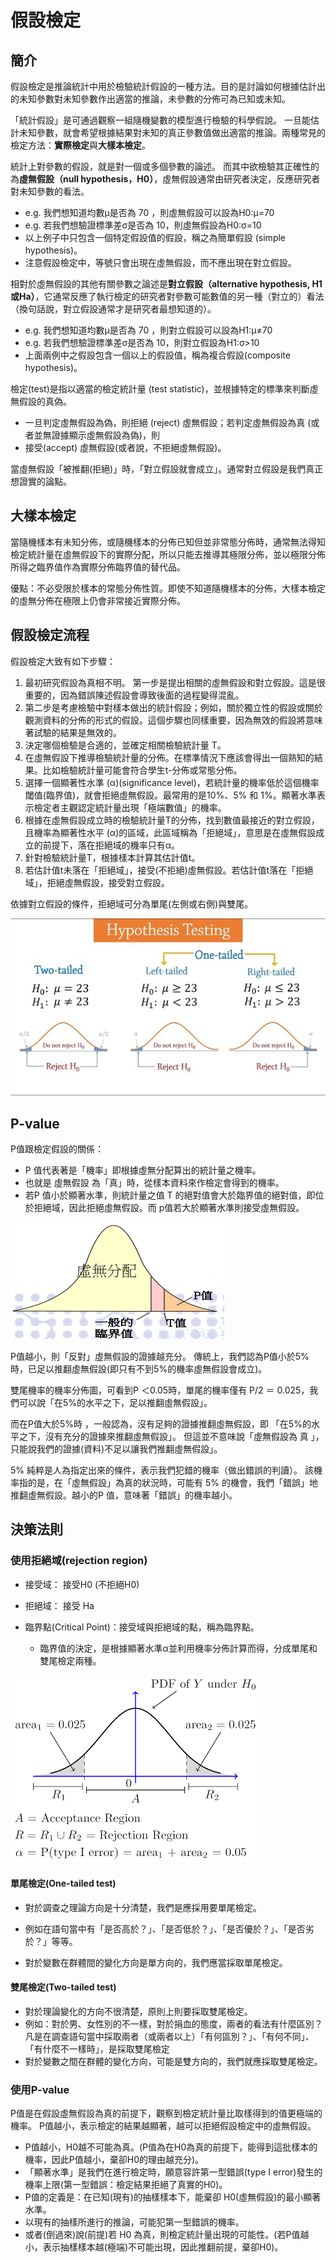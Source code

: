# 假設檢定

## 簡介

假設檢定是推論統計中用於檢驗統計假設的一種方法。目的是討論如何根據估計出的未知參數對未知參數作出適當的推論，未參數的分佈可為已知或未知。

 「統計假設」是可通過觀察一組隨機變數的模型進行檢驗的科學假說。 一旦能估計未知參數，就會希望根據結果對未知的真正參數值做出適當的推論。兩種常見的檢定方法：**實際檢定**與**大樣本檢定**。


統計上對參數的假設，就是對一個或多個參數的論述。
而其中欲檢驗其正確性的為**虛無假設（null hypothesis，H0）**，虛無假設通常由研究者決定，反應研究者對未知參數的看法。

* e.g. 我們想知道均數μ是否為 70 ，則虛無假設可以設為H0:μ=70
* e.g. 若我們想驗證標準差σ是否為 10，則虛無假設為H0:σ=10
* 以上例子中只包含一個特定假設值的假設，稱之為簡單假設 \(simple hypothesis\)。
* 注意假設檢定中，等號只會出現在虛無假設，而不應出現在對立假設。

相對於虛無假設的其他有關參數之論述是**對立假設（alternative hypothesis, H1或Ha）**，它通常反應了執行檢定的研究者對參數可能數值的另一種（對立的）看法（換句話說，對立假設通常才是研究者最想知道的）。

* e.g. 我們想知道均數μ是否為 70 ，則對立假設可以設為H1:μ≠70
* e.g. 若我們想驗證標準差σ是否為 10，則對立假設為H1:σ&gt;10
* 上面兩例中之假設包含一個以上的假設值，稱為複合假設\(composite hypothesis\)。

檢定\(test\)是指以適當的檢定統計量 \(test statistic\)，並根據特定的標準來判斷虛無假設的真偽。

* 一旦判定虛無假設為偽，則拒絕 \(reject\) 虛無假設；若判定虛無假設為真 \(或者並無證據顯示虛無假設為偽\)，則
* 接受\(accept\) 虛無假設\(或者說，不拒絕虛無假設\)。

當虛無假設「被推翻\(拒絕\)」時，「對立假設就會成立」。通常對立假設是我們真正想證實的論點。

## 大樣本檢定

當隨機樣本有未知分佈，或隨機樣本的分佈已知但並非常態分佈時，通常無法得知檢定統計量在虛無假設下的實際分配，所以只能去推導其極限分佈，並以極限分佈所得之臨界值作為實際分佈臨界值的替代品。

優點：不必受限於樣本的常態分佈性質。即使不知道隨機樣本的分佈，大樣本檢定的虛無分佈在極限上仍會非常接近實際分佈。

## 假設檢定流程

假設檢定大致有如下步驟：

1. 最初研究假設為真相不明。
   第一步是提出相關的虛無假設和對立假設。這是很重要的，因為錯誤陳述假設會導致後面的過程變得混亂。
2. 第二步是考慮檢驗中對樣本做出的統計假設；例如，關於獨立性的假設或關於觀測資料的分佈的形式的假設。這個步驟也同樣重要，因為無效的假設將意味著試驗的結果是無效的。
3. 決定哪個檢驗是合適的，並確定相關檢驗統計量 T。
4. 在虛無假設下推導檢驗統計量的分佈。在標準情況下應該會得出一個熟知的結果。比如檢驗統計量可能會符合學生t-分佈或常態分佈。
5. 選擇一個顯著性水準 \(α\)\(significance level\)，若統計量的機率低於這個機率閾值\(臨界值\)，就會拒絕虛無假設。最常用的是10%、5% 和 1%。顯著水準表示檢定者主觀認定統計量出現「極端數值」的機率。
6. 根據在虛無假設成立時的檢驗統計量T的分佈，找到數值最接近的對立假設，且機率為顯著性水平 \(α\)的區域，此區域稱為「拒絕域」，意思是在虛無假設成立的前提下，落在拒絕域的機率只有α。
7. 針對檢驗統計量T，根據樣本計算其估計值t。
8. 若估計值t未落在「拒絕域」，接受\(不拒絕\)虛無假設。若估計值t落在「拒絕域」，拒絕虛無假設，接受對立假設。

依據對立假設的條件，拒絕域可分為單尾\(左側或右側\)與雙尾。

![&#x55AE;&#x5C3E;&#x8207;&#x96D9;&#x5C3E;&#x7684;&#x62D2;&#x7D55;&#x57DF;](../.gitbook/assets/hypothesis_regect_region.jpg)

## P-value

 P值跟檢定假設的關係：

* P 值代表著是「機率」即根據虛無分配算出的統計量之機率。
* 也就是  虛無假設  為「真」時，從樣本資料來作檢定會得到的機率。
* 若P 值小於顯著水準，則統計量之值 T 的絕對值會大於臨界值的絕對值，即位於拒絕域，因此拒絕虛無假設。而 p值若大於顯著水準則接受虛無假設。

![&#x865B;&#x7121;&#x5206;&#x4F48;&#x8207;P&#x503C;](../.gitbook/assets/p-value-min.png)

P值越小，則「反對」虛無假設的證據越充分。
傳統上，我們認為P值小於5%時，已足以推翻虛無假設\(即只有不到5%的機率虛無假設會成立\)。

雙尾機率的機率分佈圖，可看到P ＜0.05時，單尾的機率僅有 P/2 ＝ 0.025，我們可以說「在5%的水平之下，足以推翻虛無假設」。

而在P值大於5%時
，一般認為，沒有足夠的證據推翻虛無假設，即 「在5%的水平之下，沒有充分的證據來推翻虛無假設」。 但這並不意味說「虛無假設為  真  」，只能說我們的證據\(資料\)不足以讓我們推翻虛無假設」。

 5% 純粹是人為指定出來的條件，表示我們犯錯的機率（做出錯誤的判讀）。 該機率指的是，在「虛無假設」為真的狀況時，可能有 5%  的機會，我們「錯誤」地 推翻虛無假設。越小的P 值，意味著「錯誤」的機率越小。

## 決策法則

### 使用拒絕域\(rejection region\)

* 接受域： 接受H0  \(不拒絕H0\) 
* 拒絕域： 接受 Ha
* 臨界點\(Critical Point\)：接受域與拒絕域的點，稱為臨界點。

  * 臨界值的決定，是根據顯著水準α並利用機率分佈計算而得，分成單尾和雙尾檢定兩種。

![&#x96D9;&#x5C3E;&#x6AA2;&#x5B9A;&#x7684;&#x63A5;&#x53D7;&#x57DF;&#x8207;&#x62D2;&#x7D55;&#x57DF;](../.gitbook/assets/reject_region-min.png)

####  單尾檢定\(One-tailed test\)

* 對於調查之理論方向是十分清楚，我們是應採用要單尾檢定。
* 例如在語句當中有「是否高於？」、「是否低於？」、「是否優於？」、「是否劣於？」等等。
		
* 對於變數在群體間的變化方向是單方向的，我們應當採取單尾檢定。

####  雙尾檢定\(Two-tailed test\)

* 對於理論變化的方向不很清楚，原則上則要採取雙尾檢定。
* 例如：對於男、女性別的不一樣，對於捐血的態度，兩者的看法有什麼區別？凡是在調查語句當中採取兩者（或兩者以上）「有何區別？」、「有何不同」、「有什麼不一樣時」，是採取雙尾檢定 
* 對於變數之間在群體的變化方向，可能是雙方向的，我們就應採取雙尾檢定。

### 使用P-value

P值是在假設虛無假設為真的前提下，觀察到檢定統計量比取樣得到的值更極端的機率。
P值越小，表示檢定的結果越顯著，越可以拒絕假設檢定中的虛無假設。

* P值越小，H0越不可能為真。\(P值為在H0為真的前提下，能得到這批樣本的機率，因此P值越小，棄卻H0的理由越充分\)。
* 「顯著水準」是我們在進行檢定時，願意容許第一型錯誤\(type I  error\)發生的機率上限\(第一型錯誤：檢定結果拒絕了真實的H0\)。
* P值的定義是：在已知\(現有\)的抽樣樣本下，能棄卻 H0\(虛無假設\)的最小顯著水準。
* 以現有的抽樣所進行的推論，可能犯第一型錯誤的機率。
* 或者\(倒過來\)說\(前提\)若 H0 為真，則檢定統計量出現的可能性。\(若P值越小，表示抽樣樣本越\(極端\)不可能出現，因此推翻前提，棄卻H0\)。













## 











